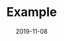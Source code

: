 ---
title: Example
date: 2019-11-08
banner: /images/blog/example.jpg
previewimage: /images/blog/example.jpg
---